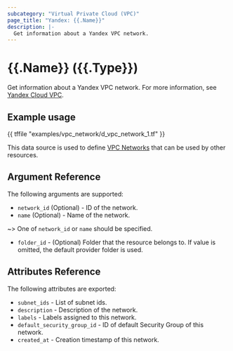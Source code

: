 ```yaml
---
subcategory: "Virtual Private Cloud (VPC)"
page_title: "Yandex: {{.Name}}"
description: |-
  Get information about a Yandex VPC network.
---
```


# {{.Name}} ({{.Type}})

Get information about a Yandex VPC network. For more information, see [Yandex Cloud VPC](https://yandex.cloud/docs/vpc/concepts/index).

## Example usage

{{ tffile "examples/vpc_network/d_vpc_network_1.tf" }}

This data source is used to define [VPC Networks](https://yandex.cloud/docs/vpc/concepts/network) that can be used by other resources.

## Argument Reference

The following arguments are supported:

* `network_id` (Optional) - ID of the network.
* `name` (Optional) - Name of the network.

~> One of `network_id` or `name` should be specified.

* `folder_id` - (Optional) Folder that the resource belongs to. If value is omitted, the default provider folder is used.

## Attributes Reference

The following attributes are exported:

* `subnet_ids` - List of subnet ids.
* `description` - Description of the network.
* `labels` - Labels assigned to this network.
* `default_security_group_id` - ID of default Security Group of this network.
* `created_at` - Creation timestamp of this network.
